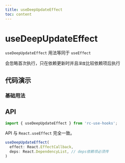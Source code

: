 ```yaml
---
title: useDeepUpdateEffect
toc: content
---
```


# useDeepUpdateEffect

`useDeepUpdateEffect` 用法等同于 `useEffect`

会忽略首次执行，只在依赖更新时并且`深度`比较依赖项后执行

## 代码演示

### 基础用法

<code src="./demos/Demo1.tsx" ></code>

## API

```ts
import { useDeepUpdateEffect } from 'rc-use-hooks';
```

API 与 `React.useEffect` 完全一致。

```ts
useDeepUpdateEffect(
  effect: React.EffectCallback,
  deps: React.DependencyList, // deps依赖项必须传
)
```
